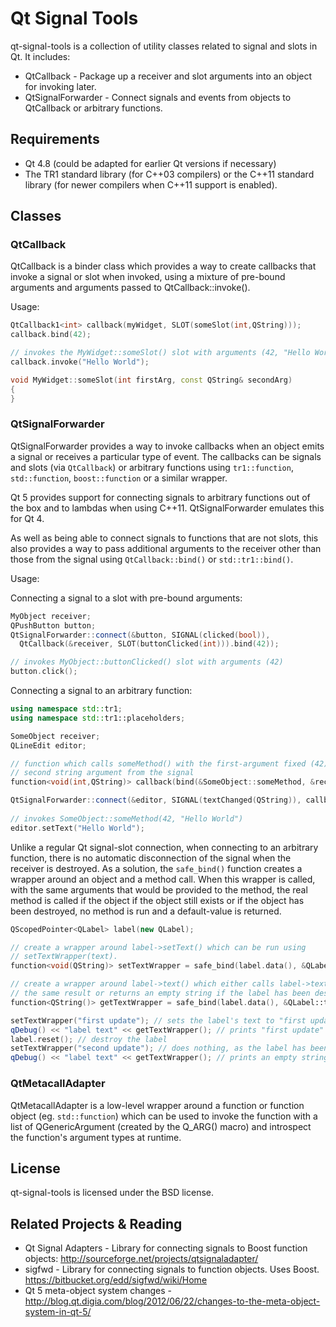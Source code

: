 # Qt Signal Tools

qt-signal-tools is a collection of utility classes related to signal and slots in Qt.  It includes:
 * QtCallback - Package up a receiver and slot arguments into an object for invoking later.
 * QtSignalForwarder - Connect signals and events from objects to QtCallback or arbitrary functions.

## Requirements

 * Qt 4.8 (could be adapted for earlier Qt versions if necessary)
 * The TR1 standard library (for C++03 compilers) or the C++11 standard library
  (for newer compilers when C++11 support is enabled).

## Classes

### QtCallback

QtCallback is a binder class which provides a way to create callbacks that invoke a signal or slot
when invoked, using a mixture of pre-bound arguments and arguments passed to QtCallback::invoke().

Usage:
```cpp
QtCallback1<int> callback(myWidget, SLOT(someSlot(int,QString)));
callback.bind(42);

// invokes the MyWidget::someSlot() slot with arguments (42, "Hello World")
callback.invoke("Hello World");

void MyWidget::someSlot(int firstArg, const QString& secondArg)
{
}
```

### QtSignalForwarder

QtSignalForwarder provides a way to invoke callbacks when an object emits a signal or receives
a particular type of event.  The callbacks can be signals and slots
(via `QtCallback`) or arbitrary functions using `tr1::function`, `std::function`, `boost::function` or
a similar wrapper.

Qt 5 provides support for connecting signals to arbitrary functions out of the box and to lambdas
when using C++11.  QtSignalForwarder emulates this for Qt 4.

As well as being able to connect signals to functions that are not slots, this also provides
a way to pass additional arguments to the receiver other than those from the signal using `QtCallback::bind()`
or `std::tr1::bind()`.

Usage:

Connecting a signal to a slot with pre-bound arguments:
```cpp
MyObject receiver;
QPushButton button;
QtSignalForwarder::connect(&button, SIGNAL(clicked(bool)),
  QtCallback(&receiver, SLOT(buttonClicked(int))).bind(42));

// invokes MyObject::buttonClicked() slot with arguments (42)
button.click();
```

Connecting a signal to an arbitrary function:
```cpp
using namespace std::tr1;
using namespace std::tr1::placeholders;

SomeObject receiver;
QLineEdit editor;

// function which calls someMethod() with the first-argument fixed (42) and the
// second string argument from the signal
function<void(int,QString)> callback(bind(&SomeObject::someMethod, &receiver, 42, _1));

QtSignalForwarder::connect(&editor, SIGNAL(textChanged(QString)), callback);
  
// invokes SomeObject::someMethod(42, "Hello World")
editor.setText("Hello World");
```

Unlike a regular Qt signal-slot connection, when connecting to an arbitrary function, there is
no automatic disconnection of the signal when the receiver is destroyed.  As a solution,
the `safe_bind()` function creates a wrapper around an object and a method call.  When
this wrapper is called, with the same arguments that would be provided to the method,
the real method is called if the object if the object still exists or if the object
has been destroyed, no method is run and a default-value is returned.

```cpp
QScopedPointer<QLabel> label(new QLabel);

// create a wrapper around label->setText() which can be run using
// setTextWrapper(text).
function<void(QString)> setTextWrapper = safe_bind(label.data(), &QLabel::setText);

// create a wrapper around label->text() which either calls label->text() and returns
// the same result or returns an empty string if the label has been destroyed
function<QString()> getTextWrapper = safe_bind(label.data(), &QLabel::text);

setTextWrapper("first update"); // sets the label's text to "first update"
qDebug() << "label text" << getTextWrapper(); // prints "first update"
label.reset(); // destroy the label
setTextWrapper("second update"); // does nothing, as the label has been destroyed
qDebug() << "label text" << getTextWrapper(); // prints an empty string
```

### QtMetacallAdapter

QtMetacallAdapter is a low-level wrapper around a function or function object (eg. `std::function`)
which can be used to invoke the function with a list of QGenericArgument (created by the Q_ARG() macro)
and introspect the function's argument types at runtime.

## License

qt-signal-tools is licensed under the BSD license.

## Related Projects & Reading

 * Qt Signal Adapters - Library for connecting signals to Boost function objects: http://sourceforge.net/projects/qtsignaladapter/
 * sigfwd - Library for connecting signals to function objects.  Uses Boost. https://bitbucket.org/edd/sigfwd/wiki/Home
 * Qt 5 meta-object system changes - http://blog.qt.digia.com/blog/2012/06/22/changes-to-the-meta-object-system-in-qt-5/
